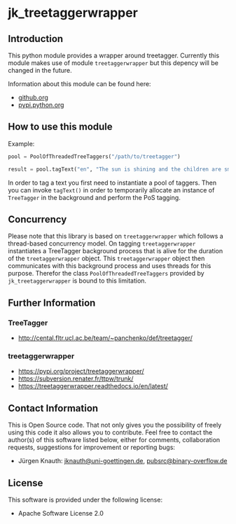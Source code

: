 ﻿jk_treetaggerwrapper
====================

Introduction
------------

This python module provides a wrapper around treetagger. Currently this module makes use of module `treetaggerwrapper` but this depency will be changed in the future.

Information about this module can be found here:

* [github.org](https://github.com/jkpubsrc/python-module-jk-treetaggerwrapper)
* [pypi.python.org](https://pypi.python.org/pypi/jk_treetaggerwrapper)

How to use this module
----------------------

Example:

```python
pool = PoolOfThreadedTreeTaggers("/path/to/treetagger")

result = pool.tagText("en", "The sun is shining and the children are smiling.")
```

In order to tag a text you first need to instantiate a pool of taggers. Then you can invoke `tagText()` in order to temporarily allocate an instance of `TreeTagger` in the background and perform the PoS tagging.

Concurrency
-----------

Please note that this library is based on `treetaggerwrapper` which follows a thread-based concurrency model. On tagging `treetaggerwrapper` instantiates a TreeTagger background process that is alive for the duration of the `treetaggerwrapper` object. This `treetaggerwrapper` object then communicates with this background process and uses threads for this purpose. Therefor the class `PoolOfThreadedTreeTaggers` provided by `jk_treetaggerwrapper` is bound to this limitation.

Further Information
-------------------

### TreeTagger

* http://cental.fltr.ucl.ac.be/team/~panchenko/def/treetagger/

### treetaggerwrapper

* https://pypi.org/project/treetaggerwrapper/
* https://subversion.renater.fr/ttpw/trunk/
* https://treetaggerwrapper.readthedocs.io/en/latest/

Contact Information
-------------------

This is Open Source code. That not only gives you the possibility of freely using this code it also
allows you to contribute. Feel free to contact the author(s) of this software listed below, either
for comments, collaboration requests, suggestions for improvement or reporting bugs:

* Jürgen Knauth: jknauth@uni-goettingen.de, pubsrc@binary-overflow.de

License
-------

This software is provided under the following license:

* Apache Software License 2.0



